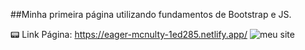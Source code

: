 ##Minha primeira página utilizando fundamentos de Bootstrap e JS.

📟 Link Página: https://eager-mcnulty-1ed285.netlify.app/
![meu site](https://user-images.githubusercontent.com/88987234/139145148-991eea8a-1055-4e49-86ac-749cfa1bcca5.png)
